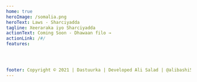 ```yaml
---
home: true
heroImage: /somalia.png
heroText: Laws - Sharciyadda
tagline: Xeeraraka iyo Sharciyadda
actionText: Coming Soon - Dhawaan filo →
actionLink: /#/
features:



  
footer: Copyright © 2021 | Dastuurka | Developed Ali Salad | @alibashi5
---
```

